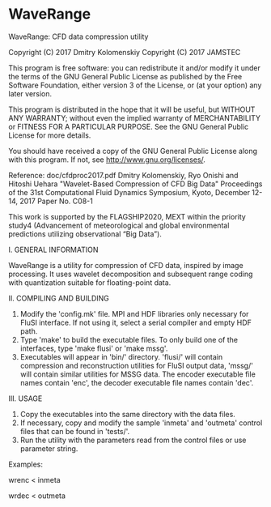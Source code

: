 # WaveRange
WaveRange: CFD data compression utility

Copyright (C) 2017  Dmitry Kolomenskiy
Copyright (C) 2017  JAMSTEC

This program is free software: you can redistribute it and/or modify
it under the terms of the GNU General Public License as published by
the Free Software Foundation, either version 3 of the License, or
(at your option) any later version.

This program is distributed in the hope that it will be useful,
but WITHOUT ANY WARRANTY; without even the implied warranty of
MERCHANTABILITY or FITNESS FOR A PARTICULAR PURPOSE.  See the
GNU General Public License for more details.

You should have received a copy of the GNU General Public License
along with this program.  If not, see <http://www.gnu.org/licenses/>.
  
Reference:
doc/cfdproc2017.pdf
Dmitry Kolomenskiy, Ryo Onishi and Hitoshi Uehara "Wavelet-Based Compression of CFD Big Data"
Proceedings of the 31st Computational Fluid Dynamics Symposium, Kyoto, December 12-14, 2017
Paper No. C08-1

This work is supported by the FLAGSHIP2020, MEXT within the priority study4 
(Advancement of meteorological and global environmental predictions utilizing 
observational “Big Data”).

I. GENERAL INFORMATION

WaveRange is a utility for compression of CFD data, inspired by image processing. It uses wavelet decomposition and subsequent range coding with quantization suitable for floating-point data.

II. COMPILING AND BUILDING

1) Modify the 'config.mk' file. MPI and HDF libraries only necessary for FluSI interface. If not using it, select a serial compiler and empty HDF path.
2) Type 'make' to build the executable files. To only build one of the interfaces, type 'make flusi' or 'make mssg'.
3) Executables will appear in 'bin/' directory. 'flusi/' will contain compression and reconstruction utilities for FluSI output data, 'mssg/' will contain similar utilities for MSSG data. The encoder executable file names contain 'enc', the decoder executable file names contain 'dec'.

III. USAGE

1) Copy the executables into the same directory with the data files.
2) If necessary, copy and modify the sample 'inmeta' and 'outmeta' control files that can be found in 'tests/'.
3) Run the utility with the parameters read from the control files or use parameter string.

Examples: 

wrenc < inmeta

wrdec < outmeta
